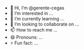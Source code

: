 - 👋 Hi, I’m @gerente-cegas
- 👀 I’m interested in ...
- 🌱 I’m currently learning ...
- 💞️ I’m looking to collaborate on ...
- 📫 How to reach me ...
- 😄 Pronouns: ...
- ⚡ Fun fact: ...

<!---
gerente-cegas/gerente-cegas is a ✨ special ✨ repository because its `README.md` (this file) appears on your GitHub profile.
You can click the Preview link to take a look at your changes.
--->

